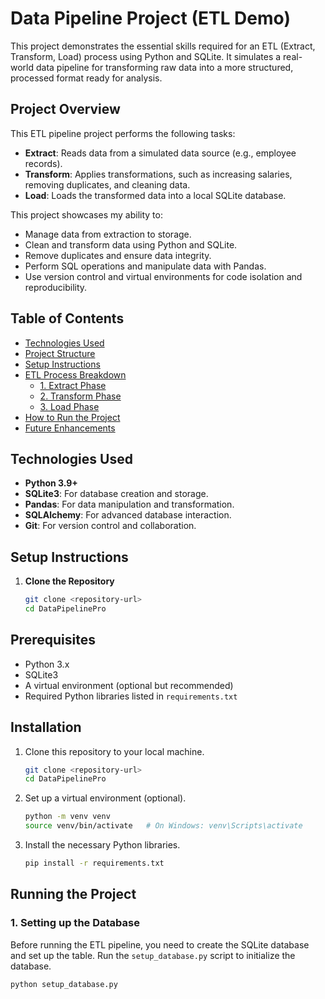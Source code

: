 # **Data Pipeline Project (ETL Demo)**

This project demonstrates the essential skills required for an ETL (Extract, Transform, Load) process using Python and SQLite. It simulates a real-world data pipeline for transforming raw data into a more structured, processed format ready for analysis.

## **Project Overview**
This ETL pipeline project performs the following tasks:

- **Extract**: Reads data from a simulated data source (e.g., employee records).
- **Transform**: Applies transformations, such as increasing salaries, removing duplicates, and cleaning data.
- **Load**: Loads the transformed data into a local SQLite database.

This project showcases my ability to:
- Manage data from extraction to storage.
- Clean and transform data using Python and SQLite.
- Remove duplicates and ensure data integrity.
- Perform SQL operations and manipulate data with Pandas.
- Use version control and virtual environments for code isolation and reproducibility.

## **Table of Contents**
- [Technologies Used](#technologies-used)
- [Project Structure](#project-structure)
- [Setup Instructions](#setup-instructions)
- [ETL Process Breakdown](#etl-process-breakdown)
  - [1. Extract Phase](#1-extract-phase)
  - [2. Transform Phase](#2-transform-phase)
  - [3. Load Phase](#3-load-phase)
- [How to Run the Project](#how-to-run-the-project)
- [Future Enhancements](#future-enhancements)

## **Technologies Used**
- **Python 3.9+**
- **SQLite3**: For database creation and storage.
- **Pandas**: For data manipulation and transformation.
- **SQLAlchemy**: For advanced database interaction.
- **Git**: For version control and collaboration.


## **Setup Instructions**
1. **Clone the Repository**
   ```bash
   git clone <repository-url>
   cd DataPipelinePro


## Prerequisites

- Python 3.x
- SQLite3
- A virtual environment (optional but recommended)
- Required Python libraries listed in `requirements.txt`

## Installation

1. Clone this repository to your local machine.

    ```bash
    git clone <repository-url>
    cd DataPipelinePro
    ```

2. Set up a virtual environment (optional).

    ```bash
    python -m venv venv
    source venv/bin/activate   # On Windows: venv\Scripts\activate
    ```

3. Install the necessary Python libraries.

    ```bash
    pip install -r requirements.txt
    ```

## Running the Project

### 1. Setting up the Database

Before running the ETL pipeline, you need to create the SQLite database and set up the table. Run the `setup_database.py` script to initialize the database.

```bash
python setup_database.py
